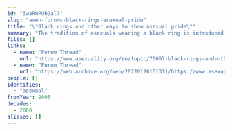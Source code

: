 ```yaml
---
id: "IwaR0PUb2al7"
slug: "aven-forums-black-rings-asexual-pride"
title: "\"Black rings and other ways to show asexual pride\""
summary: "The tradition of asexuals wearing a black ring is introduced in an AVEN forum thread"
files: []
links:
  - name: "Forum Thread"
    url: "https://www.asexuality.org/en/topic/76607-black-rings-and-other-ways-to-show-asexual-pride/"
  - name: "Forum Thread"
    url: "https://web.archive.org/web/20220120151311/https://www.asexuality.org/en/topic/76607-black-rings-and-other-ways-to-show-asexual-pride/"
people: []
identities:
  - "asexual"
fromYear: 2005
decades:
  - 2000
aliases: []
---
```

